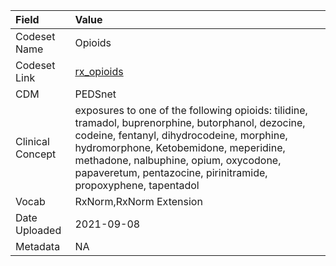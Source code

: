 |Field            |Value                                                                                                                                                                                                                                                                                                  |
|:----------------|:------------------------------------------------------------------------------------------------------------------------------------------------------------------------------------------------------------------------------------------------------------------------------------------------------|
|Codeset Name     |Opioids                                                                                                                                                                                                                                                                                                |
|Codeset Link     |[rx_opioids](https://github.com/PEDSnet/Variable-Dictionary/blob/main/drugs/rx_opioids.csv)                                                                                                                                                                                                            |
|CDM              |PEDSnet                                                                                                                                                                                                                                                                                                |
|Clinical Concept |exposures to one of the following opioids: tilidine, tramadol, buprenorphine, butorphanol, dezocine, codeine, fentanyl, dihydrocodeine,  morphine, hydromorphone, Ketobemidone, meperidine, methadone, nalbuphine, opium, oxycodone, papaveretum, pentazocine, pirinitramide, propoxyphene, tapentadol |
|Vocab            |RxNorm,RxNorm Extension                                                                                                                                                                                                                                                                                |
|Date Uploaded    |2021-09-08                                                                                                                                                                                                                                                                                             |
|Metadata         |NA                                                                                                                                                                                                                                                                                                     |
